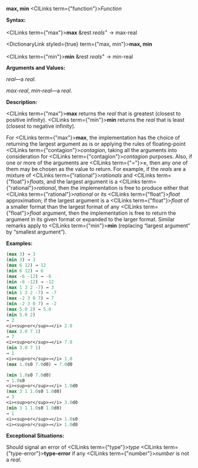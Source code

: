 **max, min** <ClLinks  term={"function"}><i>Function</i></ClLinks> 



**Syntax:** 



<ClLinks  term={"max"}><b>max</b></ClLinks> &amp;rest *reals*<sup>+</sup> → max-real 







 



 



<DictionaryLink styled={true} term={"max, min"}><b>max, min</b></DictionaryLink> 



<ClLinks  term={"min"}><b>min</b></ClLinks> &amp;rest *reals*<sup>+</sup> → min-real 



**Arguments and Values:** 



*real*—a *real*. 



*max-real*, *min-real*—a *real*. 



**Description:** 



<ClLinks  term={"max"}><b>max</b></ClLinks> returns the *real* that is greatest (closest to positive infinity). <ClLinks  term={"min"}><b>min</b></ClLinks> returns the *real* that is least (closest to negative infinity). 



For <ClLinks  term={"max"}><b>max</b></ClLinks>, the implementation has the choice of returning the largest argument as is or applying the rules of floating-point <ClLinks  term={"contagion"}><i>contagion</i></ClLinks>, taking all the arguments into consideration for <ClLinks  term={"contagion"}><i>contagion</i></ClLinks> purposes. Also, if one or more of the arguments are <ClLinks  term={"="}><b>=</b></ClLinks>, then any one of them may be chosen as the value to return. For example, if the *reals* are a mixture of <ClLinks  term={"rational"}><i>rationals</i></ClLinks> and <ClLinks  term={"float"}><i>floats</i></ClLinks>, and the largest argument is a <ClLinks  term={"rational"}><i>rational</i></ClLinks>, then the implementation is free to produce either that <ClLinks  term={"rational"}><i>rational</i></ClLinks> or its <ClLinks  term={"float"}><i>float</i></ClLinks> approximation; if the largest argument is a <ClLinks  term={"float"}><i>float</i></ClLinks> of a smaller format than the largest format of any <ClLinks  term={"float"}><i>float</i></ClLinks> argument, then the implementation is free to return the argument in its given format or expanded to the larger format. Similar remarks apply to <ClLinks  term={"min"}><b>min</b></ClLinks> (replacing “largest argument” by “smallest argument”). 



**Examples:**
```lisp
(max 3) → 3 
(min 3) → 3 
(max 6 12) → 12 
(min 6 12) → 6 
(max -6 -12) → -6 
(min -6 -12) → -12 
(max 1 3 2 -7) → 3 
(min 1 3 2 -7) → -7 
(max -2 3 0 7) → 7 
(min -2 3 0 7) → -2 
(max 5.0 2) → 5.0 
(min 5.0 2) 
→ 2 
<i><sup>or</sup>→</i> 2.0 
(max 3.0 7 1) 
→ 7 
<i><sup>or</sup>→</i> 7.0 
(min 3.0 7 1) 
→ 1 
<i><sup>or</sup>→</i> 1.0 
(max 1.0s0 7.0d0) → 7.0d0 

(min 1.0s0 7.0d0) 
→ 1.0s0 
<i><sup>or</sup>→</i> 1.0d0 
(max 3 1 1.0s0 1.0d0) 
→ 3 
<i><sup>or</sup>→</i> 3.0d0 
(min 3 1 1.0s0 1.0d0) 
→ 1 
<i><sup>or</sup>→</i> 1.0s0 
<i><sup>or</sup>→</i> 1.0d0 
```
**Exceptional Situations:** 



Should signal an error of <ClLinks  term={"type"}><i>type</i></ClLinks> <ClLinks  term={"type-error"}><b>type-error</b></ClLinks> if any <ClLinks  term={"number"}><i>number</i></ClLinks> is not a *real*. 



